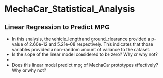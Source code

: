 # MechaCar_Statistical_Analysis

## Linear Regression to Predict MPG

- In this analysis, the vehicle_length and ground_clearance provided a p-value of 2.60e-12 and 5.21e-08 respectively. This indicates that those variables provided a non-random amount of variance to the dataset.
- Is the slope of the linear model considered to be zero? Why or why not?
- 
- Does this linear model predict mpg of MechaCar prototypes effectively? Why or why not?
